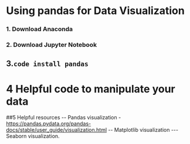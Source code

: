 # Using pandas for Data Visualization


### 1. Download Anaconda

### 2. Download Jupyter Notebook


## 3.`code install pandas` 





# 4 Helpful code to manipulate your data


##5 Helpful resources
 -- Pandas visualization  - https://pandas.pydata.org/pandas-docs/stable/user_guide/visualization.html
 -- Matplotlib visualization
 --- Seaborn visualization.
